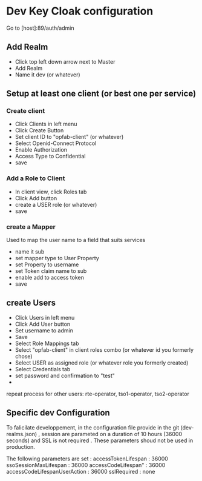 # Dev Key Cloak configuration

Go to [host]:89/auth/admin

## Add Realm

* Click top left down arrow next to Master
* Add Realm
* Name it dev (or whatever)

## Setup at least one client (or best one per service)

### Create client
 * Click Clients in left menu
 * Click Create Button
 * Set client ID to "opfab-client" (or whatever)
 * Select Openid-Connect Protocol
 * Enable Authorization
 * Access Type to Confidential
 * save
 
### Add a Role to Client

* In client view, click Roles tab
* Click Add button
* create a USER role (or whatever)
* save
### create a Mapper

Used to map the user name to a field that suits services

* name it sub
* set mapper type to User Property
* set Property to username
* set Token claim name to sub
* enable add to access token
* save

## create Users

 * Click Users in left menu
 * Click Add User button
 * Set username to admin 
 * Save
 * Select Role Mappings tab
 * Select "opfab-client" in client roles combo (or whatever id you formerly chose)
 * Select USER  as assigned role (or whatever role you formerly created)
 * Select Credentials tab
 * set password and confirmation to "test"
 * 
 
repeat process for other users:
rte-operator, tso1-operator, tso2-operator


## Specific dev Configuration 

To falicilate developpement, in  the configuration file provide in the git (dev-realms.json) ,  session are parameted on a duration of 10 hours (36000 seconds) and SSL is not required . These parameters shoud not be used in production. 

The following parameters are set : 
accessTokenLifespan : 36000
ssoSessionMaxLifespan : 36000
accessCodeLifespan" : 36000
accessCodeLifespanUserAction : 36000
sslRequired : none




